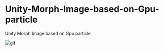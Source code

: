 # Unity-Morph-Image-based-on-Gpu-particle
Unity Morph Image based on Gpu particle  

![gif](https://github.com/Lijiaqing233/compute-shader/blob/main/compute_shader.gif)
